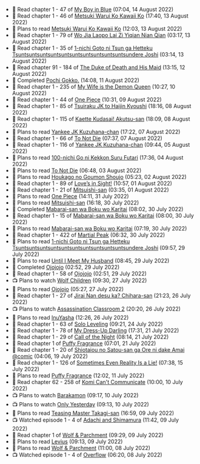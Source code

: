 <!-- ANILIST_ACTIVITY:start -->

-   📖 Read chapter 1 - 47 of [My Boy in Blue](https://anilist.co/manga/85451) (07:04, 14 August 2022)
-   📖 Read chapter 1 - 46 of [Metsuki Warui Ko Kawaii Ko](https://anilist.co/manga/143936) (17:40, 13 August 2022)
-   📖 Plans to read [Metsuki Warui Ko Kawaii Ko](https://anilist.co/manga/143936) (12:03, 13 August 2022)
-   📖 Read chapter 1 - 79 of [Wo Jia Laopo Lai Zi Yiqian Nian Qian](https://anilist.co/manga/146267) (03:17, 13 August 2022)
-   📖 Read chapter 1 - 35 of [1-nichi Goto ni Tsun ga Hetteku Tsuntsuntsuntsuntsuntsuntsuntsuntsuntsuntsundere Joshi](https://anilist.co/manga/152855) (03:14, 13 August 2022)
-   📖 Read chapter 91 - 184 of [The Duke of Death and His Maid](https://anilist.co/manga/100293) (13:15, 12 August 2022)
-   📖 Completed [Pochi Gokko.](https://anilist.co/manga/110512) (14:08, 11 August 2022)
-   📖 Read chapter 1 - 235 of [My Wife is the Demon Queen](https://anilist.co/manga/107966) (10:27, 10 August 2022)
-   📖 Read chapter 1 - 44 of [One Piece](https://anilist.co/manga/30013) (10:31, 09 August 2022)
-   📖 Read chapter 1 - 85 of [Tsuiraku JK to Haijin Kyoushi](https://anilist.co/manga/99737) (18:16, 08 August 2022)
-   📖 Read chapter 1 - 115 of [Kaette Kudasai! Akutsu-san](https://anilist.co/manga/113501) (18:09, 08 August 2022)
-   📖 Plans to read [Yankee JK Kuzuhana-chan](https://anilist.co/manga/125275) (17:22, 07 August 2022)
-   📖 Read chapter 1 - 66 of [To Not Die](https://anilist.co/manga/136099) (07:37, 07 August 2022)
-   📖 Read chapter 1 - 116 of [Yankee JK Kuzuhana-chan](https://anilist.co/manga/116822) (09:44, 05 August 2022)
-   📖 Plans to read [100-nichi Go ni Kekkon Suru Futari](https://anilist.co/manga/117769) (17:36, 04 August 2022)
-   📖 Plans to read [To Not Die](https://anilist.co/manga/136099) (06:48, 03 August 2022)
-   📖 Plans to read [Houkago no Goumon Shoujo](https://anilist.co/manga/104263) (05:23, 02 August 2022)
-   📖 Read chapter 1 - 89 of [Love’s in Sight!](https://anilist.co/manga/107445) (10:57, 01 August 2022)
-   📖 Read chapter 1 - 21 of [Mitsuishi-san](https://anilist.co/manga/126488) (03:35, 01 August 2022)
-   📖 Plans to read [One Piece](https://anilist.co/manga/30013) (14:11, 31 July 2022)
-   📖 Plans to read [Mitsuishi-san](https://anilist.co/manga/126488) (16:18, 30 July 2022)
-   📖 Completed [Mabarai-san wa Boku wo Karitai](https://anilist.co/manga/137023) (08:02, 30 July 2022)
-   📖 Read chapter 1 - 15 of [Mabarai-san wa Boku wo Karitai](https://anilist.co/manga/137023) (08:00, 30 July 2022)
-   📖 Plans to read [Mabarai-san wa Boku wo Karitai](https://anilist.co/manga/137023) (07:19, 30 July 2022)
-   📖 Read chapter 1 - 422 of [Martial Peak](https://anilist.co/manga/104494) (06:32, 30 July 2022)
-   📖 Plans to read [1-nichi Goto ni Tsun ga Hetteku Tsuntsuntsuntsuntsuntsuntsuntsuntsuntsuntsundere Joshi](https://anilist.co/manga/152855) (09:57, 29 July 2022)
-   📖 Plans to read [Until I Meet My Husband](https://anilist.co/manga/120535) (08:45, 29 July 2022)
-   📖 Completed [Ojojojo](https://anilist.co/manga/85419) (02:52, 29 July 2022)
-   📖 Read chapter 1 - 58 of [Ojojojo](https://anilist.co/manga/85419) (02:51, 29 July 2022)
-   📺 Plans to watch [Wolf Children](https://anilist.co/anime/12355) (09:30, 27 July 2022)
-   📖 Plans to read [Ojojojo](https://anilist.co/manga/85419) (05:27, 27 July 2022)
-   📖 Read chapter 1 - 27 of [Jirai Nan desu ka? Chihara-san](https://anilist.co/manga/137714) (21:23, 26 July 2022)
-   📺 Plans to watch [Assassination Classroom 2](https://anilist.co/anime/21170) (20:20, 26 July 2022)
-   📖 Plans to read [InuYasha](https://anilist.co/manga/30676) (12:26, 26 July 2022)
-   📖 Read chapter 1 - 63 of [Solo Leveling](https://anilist.co/manga/105398) (09:21, 24 July 2022)
-   📖 Read chapter 1 - 78 of [My Dress-Up Darling](https://anilist.co/manga/101583) (17:31, 21 July 2022)
-   📖 Read chapter 1 - 29 of [Call of the Night](https://anilist.co/manga/111233) (08:14, 21 July 2022)
-   📖 Read chapter 1 of [Puffy Fragrance](https://anilist.co/manga/131288) (07:01, 21 July 2022)
-   📖 Read chapter 1 - 20 of [Shiotaiou no Satou-san ga Ore ni dake Amai @comic](https://anilist.co/manga/123130) (04:06, 19 July 2022)
-   📖 Read chapter 1 - 126 of [Sometimes Even Reality Is a Lie!](https://anilist.co/manga/113076) (07:38, 15 July 2022)
-   📖 Plans to read [Puffy Fragrance](https://anilist.co/manga/131288) (12:02, 11 July 2022)
-   📖 Read chapter 62 - 258 of [Komi Can't Communicate](https://anilist.co/manga/97852) (10:00, 10 July 2022)
-   📺 Plans to watch [Barakamon](https://anilist.co/anime/20722) (09:17, 10 July 2022)
-   📺 Plans to watch [Only Yesterday](https://anilist.co/anime/1029) (09:13, 10 July 2022)
-   📖 Plans to read [Teasing Master Takagi-san](https://anilist.co/manga/85533) (16:59, 09 July 2022)
-   📺 Watched episode 1 - 4 of [Adachi and Shimamura](https://anilist.co/anime/109287) (11:42, 09 July 2022)
-   📖 Read chapter 1 of [Wolf & Parchment](https://anilist.co/manga/115750) (09:29, 09 July 2022)
-   📖 Plans to read [Levius](https://anilist.co/manga/86761) (09:13, 09 July 2022)
-   📖 Plans to read [Wolf & Parchment](https://anilist.co/manga/115750) (11:00, 08 July 2022)
-   📺 Watched episode 1 - 4 of [Overflow](https://anilist.co/anime/113417) (06:20, 08 July 2022)

<!-- ANILIST_ACTIVITY:end -->
